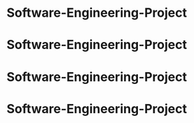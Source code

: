 # Software-Engineering-Project
# Software-Engineering-Project
# Software-Engineering-Project
# Software-Engineering-Project
